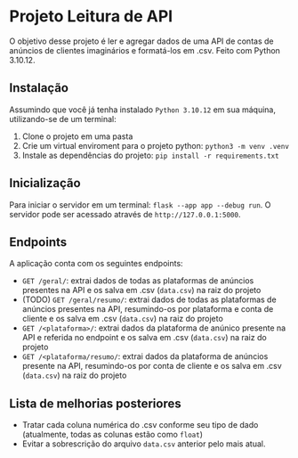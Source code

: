 # Projeto Leitura de API 

O objetivo desse projeto é ler e agregar dados de uma API de contas de anúncios de clientes imaginários e formatá-los em .csv. Feito com Python 3.10.12.

## Instalação

Assumindo que você já tenha instalado `Python 3.10.12` em sua máquina, utilizando-se de um terminal:

1. Clone o projeto em uma pasta
2. Crie um virtual enviroment para o projeto python: `python3 -m venv .venv`
3. Instale as dependências do projeto: `pip install -r requirements.txt`

## Inicialização
Para iniciar o servidor em um terminal: `flask --app app --debug run`. O servidor pode ser acessado através de `http://127.0.0.1:5000`.

## Endpoints
A aplicação conta com os seguintes endpoints:

- `GET /geral/`: extrai dados de todas as plataformas de anúncios presentes na API e os salva em .csv (`data.csv`) na raiz do projeto
- (TODO) `GET /geral/resumo/`: extrai dados de todas as plataformas de anúncios presentes na API, resumindo-os por plataforma e conta de cliente e os salva em .csv (`data.csv`) na raiz do projeto
- `GET /<plataforma>/`: extrai dados da plataforma de anúnico presente na API e referida no endpoint e os salva em .csv (`data.csv`) na raiz do projeto
- `GET /<plataforma/resumo/`: extrai dados da plataforma de anúncios presente na API, resumindo-os por conta de cliente e os salva em .csv (`data.csv`) na raiz do projeto

## Lista de melhorias posteriores
- Tratar cada coluna numérica do .csv conforme seu tipo de dado (atualmente, todas as colunas estão como `float`)
- Evitar a sobrescrição do arquivo `data.csv` anterior pelo mais atual.
